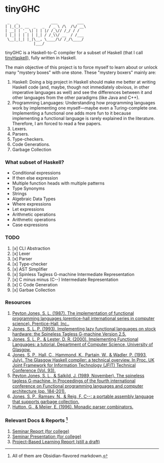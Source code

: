 # tinyGHC

```
 _   _               ___         ___ 
| |_(_)_ __  _   _  / _ \ /\  /\/ __\
| __| | '_ \| | | |/ /_\// /_/ / /   
| |_| | | | | |_| / /_\\/ __  / /___ 
 \__|_|_| |_|\__, \____/\/ /_/\____/ 
             |___/                   
```
tinyGHC is a Haskell-to-C compiler for a subset of Haskell (that I call [tinyHaskell](./docs/Formal%20Description%20of%20tinyHaskell.md)), fully written in Haskell.

The main objective of this project is to force myself to learn about or unlock many "mystery boxes" with one stone. 
These "mystery boxers" mainly are:
1. Haskell: Doing a big project in Haskell should make me better at writing Haskell code (and, maybe, though not immediately obvious, in other imperative languages as well) and see the differences between it and other languages from the other paradigms (like Java and C++).
2. Programming Languages: Understanding how programming languages work by implementing one myself—maybe even a Turing-complete one. Implementing a functional one adds more fun to it because implementing a functional language is rarely explained in the literature. Therefore, I am forced to read a few papers.
3. Lexers.
4. Parsers.
5. Type-checkers.
6. Code Generations.
7. Garbage Collection

### What subset of Haskell?
- Conditional expressions
- If then else expression
- Multiple function heads with multiple patterns
- Type Synonyms
- Strings
- Algebraic Data Types
- Where expressions
- Let expressions
- Arithmetic operations
- Arithmetic operations
- Case expressions

### TODO
1. [x] CLI Abstraction
2. [x] Lexer
3. [x] Parser
4. [x] Type-checker
5. [x] AST Simplifier
6. [x] Spinless Tagless G-machine Intermediate Representation
7. [x] C minus minus (C--) Intermediate Representation 
8. [x] C Code Generation
9. [x] Garbae Collection

### Resources
1. [Peyton Jones, S. L. (1987). The implementation of functional programming languages (prentice-hall international series in computer science). Prentice-Hall, Inc..](https://www.microsoft.com/en-us/research/wp-content/uploads/1987/01/slpj-book-1987-small.pdf)
2. [Jones, S. L. P. (1993). Implementing lazy functional languages on stock hardware: the Spineless Tagless G-machine Version 2.5.](https://www.microsoft.com/en-us/research/wp-content/uploads/1992/04/spineless-tagless-gmachine.pdf)
3. [Jones, S. L. P., & Lester, D. R. (2000). Implementing Functional Languages: a tutorial. Department of Computer Science, University of Glasgow.](https://www.microsoft.com/en-us/research/publication/implementing-functional-languages-a-tutorial/)
4. [Jones, S. P., Hall, C., Hammond, K., Partain, W., & Wadler, P. (1993, July). The Glasgow Haskell compiler: a technical overview. In Proc. UK Joint Framework for Information Technology (JFIT) Technical Conference (Vol. 93).](https://www.microsoft.com/en-us/research/wp-content/uploads/1993/03/grasp-jfit.pdf)
5. [Peyton Jones, S. L., & Salkild, J. (1989, November). The spineless tagless G-machine. In Proceedings of the fourth international conference on Functional programming languages and computer architecture (pp. 184-201).](https://dl.acm.org/doi/pdf/10.1145/99370.99385)
6. [Jones, S. P., Ramsey, N., & Reig, F. C--: a portable assembly language that supports garbage collection.](https://www.microsoft.com/en-us/research/wp-content/uploads/2016/07/ppdp.pdf)
7. [Hutton, G., & Meijer, E. (1996). Monadic parser combinators.](https://pages.cpsc.ucalgary.ca/~robin/class/521/class-handout.pdf#page=282)


### Relevant Docs & Reports [^1]
1. [Seminar Report (for college)](/docs/Seminar%20Report.md)
2. [Seminar Presentation (for college)](/docs/Seminar%20Presentation.md)
3. [Project-Based Learning Report (still a draft)](/docs/PBL%20Report%20Draft.md)
[^1]:All of them are Obsidian-flavored markdown.
